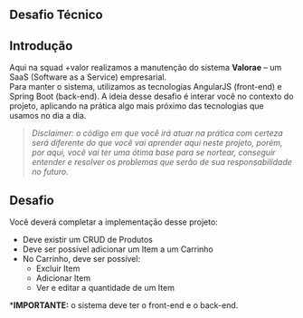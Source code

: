 ## Desafio Técnico

## Introdução
Aqui na squad +valor realizamos a manutenção do sistema **Valorae** – um SaaS (Software as a Service) empresarial.  
Para manter o sistema, utilizamos as tecnologias AngularJS (front-end) e Spring Boot (back-end). A ideia desse desafio é interar você no contexto do projeto, aplicando na prática algo mais próximo das tecnologias que usamos no dia a dia.

> _Disclaimer: o código em que você irá atuar na prática com  certeza será diferente do que você vai aprender aqui neste projeto, porém, por aqui, você vai ter uma ótima base para se nortear, conseguir entender e resolver os problemas que serão de sua responsabilidade no futuro._ 

## Desafio
Você deverá completar a implementação desse projeto:
- Deve existir um CRUD de Produtos
- Deve ser possível adicionar um Item a um Carrinho
- No Carrinho, deve ser possível:
  - Excluir Item
  - Adicionar Item
  - Ver e editar a quantidade de um Item

***IMPORTANTE:** o sistema deve ter o front-end e o back-end.


